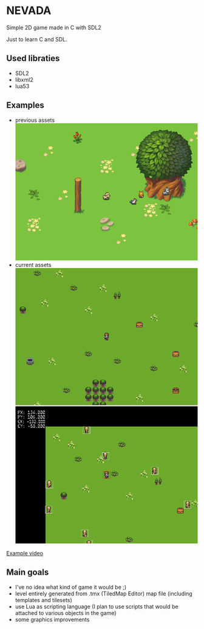 # NEVADA
Simple 2D game made in C with SDL2

Just to learn C and SDL.

## Used libraties

- SDL2
- libxml2
- lua53

## Examples

- previous assets
![alt text](/doc/nevada_2019-02-15_09-02-33-17.png "Screenshot 3")
- current assets
![alt text](/doc/nevada_2020-02-06_11-27-51-51.png "Screenshot 1")
![alt text](/doc/nevada_2019-03-11_23-16-01-98.png "Screenshot 2")

[Example video](https://youtu.be/frHvnh2pkSk)

## Main goals

- I've no idea what kind of game it would be ;)
- level entirely generated from .tmx (TiledMap Editor) map file (including templates and tilesets)
- use Lua as scripting language (I plan to use scripts that would be attached to various objects in the game)
- some graphics improvements
